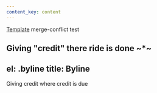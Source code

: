 ```yaml
---
content_key: content
---
```

[Template](../../patterns/03-templates-00-page/03-templates-00-page.html) merge-conflict test

Giving \"credit"
there ride is done
~*~
---
el: .byline
title: Byline
---
Giving credit where credit is due
